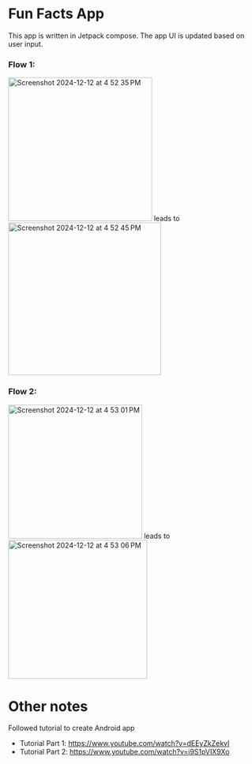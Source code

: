 # Fun Facts App

This app is written in Jetpack compose. The app UI is updated based on user input.

### Flow 1:
<img width="291" alt="Screenshot 2024-12-12 at 4 52 35 PM" src="https://github.com/user-attachments/assets/f964b2a7-8d4b-4b5b-933c-54e8ef043e1b" /> 
leads to 
<img width="309" alt="Screenshot 2024-12-12 at 4 52 45 PM" src="https://github.com/user-attachments/assets/514bad7e-42d2-4ac8-994d-a4ea4bdd9573" />

### Flow 2:
<img width="271" alt="Screenshot 2024-12-12 at 4 53 01 PM" src="https://github.com/user-attachments/assets/8832c415-bac9-43ef-aa54-e91cb44b5725" /> 
leads to
<img width="281" alt="Screenshot 2024-12-12 at 4 53 06 PM" src="https://github.com/user-attachments/assets/8e2c848f-a1b3-4101-b91b-93a9bde1f687" />

# Other notes
Followed tutorial to create Android app
- Tutorial Part 1: https://www.youtube.com/watch?v=dEEyZkZekvI
- Tutorial Part 2: https://www.youtube.com/watch?v=i9S1pVIX9Xo

